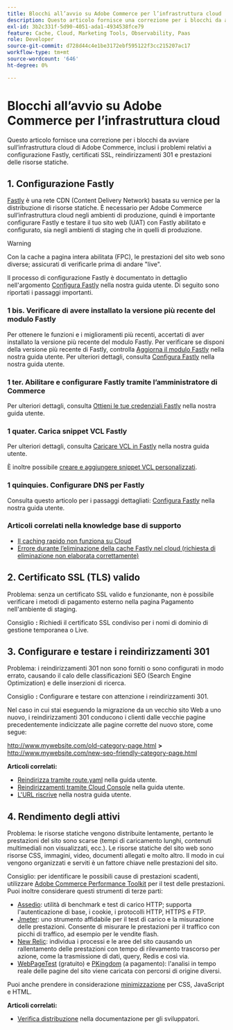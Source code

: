 ```yaml
---
title: Blocchi all’avvio su Adobe Commerce per l’infrastruttura cloud
description: Questo articolo fornisce una correzione per i blocchi da avviare sull’infrastruttura cloud di Adobe Commerce, inclusi i problemi relativi a configurazione Fastly, certificati SSL, reindirizzamenti 301 e prestazioni delle risorse statiche.
exl-id: 3b2c331f-5d90-4051-ada1-4934538fce79
feature: Cache, Cloud, Marketing Tools, Observability, Paas
role: Developer
source-git-commit: d728d44c4e1be3172ebf595122f3cc215207ac17
workflow-type: tm+mt
source-wordcount: '646'
ht-degree: 0%

---
```


# Blocchi all’avvio su Adobe Commerce per l’infrastruttura cloud

Questo articolo fornisce una correzione per i blocchi da avviare sull’infrastruttura cloud di Adobe Commerce, inclusi i problemi relativi a configurazione Fastly, certificati SSL, reindirizzamenti 301 e prestazioni delle risorse statiche.

## 1. Configurazione Fastly

[Fastly](https://www.fastly.com/) è una rete CDN (Content Delivery Network) basata su vernice per la distribuzione di risorse statiche. È necessario per Adobe Commerce sull’infrastruttura cloud negli ambienti di produzione, quindi è importante configurare Fastly e testare il tuo sito web (UAT) con Fastly abilitato e configurato, sia negli ambienti di staging che in quelli di produzione.

>[!WARNING]
>
>Con la cache a pagina intera abilitata (FPC), le prestazioni del sito web sono diverse; assicurati di verificarle prima di andare &quot;live&quot;.

Il processo di configurazione Fastly è documentato in dettaglio nell&#39;argomento [Configura Fastly](https://experienceleague.adobe.com/docs/commerce-cloud-service/user-guide/cdn/setup-fastly/fastly-configuration.html) nella nostra guida utente. Di seguito sono riportati i passaggi importanti.

### 1 bis. Verificare di avere installato la versione più recente del modulo Fastly

Per ottenere le funzioni e i miglioramenti più recenti, accertati di aver installato la versione più recente del modulo Fastly. Per verificare se disponi della versione più recente di Fastly, controlla [Aggiorna il modulo Fastly](https://experienceleague.adobe.com/docs/commerce-cloud-service/user-guide/cdn/setup-fastly/fastly-configuration.html#upgrade-the-fastly-module) nella nostra guida utente. Per ulteriori dettagli, consulta [Configura Fastly](https://experienceleague.adobe.com/docs/commerce-cloud-service/user-guide/cdn/setup-fastly/fastly-configuration.html) nella nostra guida utente.

### 1 ter. Abilitare e configurare Fastly tramite l’amministratore di Commerce

Per ulteriori dettagli, consulta [Ottieni le tue credenziali Fastly](https://experienceleague.adobe.com/docs/commerce-cloud-service/user-guide/cdn/setup-fastly/fastly-configuration.html#get-fastly-credentials) nella nostra guida utente.

### 1 quater. Carica snippet VCL Fastly

Per ulteriori dettagli, consulta [Caricare VCL in Fastly](https://experienceleague.adobe.com/docs/commerce-cloud-service/user-guide/cdn/setup-fastly/fastly-configuration.html) nella nostra guida utente.

È inoltre possibile [creare e aggiungere snippet VCL personalizzati](https://experienceleague.adobe.com/docs/commerce-cloud-service/user-guide/cdn/custom-vcl-snippets/fastly-vcl-custom-snippets.html).

### 1 quinquies. Configurare DNS per Fastly


Consulta questo articolo per i passaggi dettagliati: [Configura Fastly](https://experienceleague.adobe.com/docs/commerce-cloud-service/user-guide/cdn/setup-fastly/fastly-configuration.html#update-dns-configuration-with-development-settings) nella nostra guida utente.

### Articoli correlati nella knowledge base di supporto

* [Il caching rapido non funziona su Cloud](/help/troubleshooting/miscellaneous/fastly-caching-is-not-working-on-magento-cloud.md)
* [Errore durante l’eliminazione della cache Fastly nel cloud (richiesta di eliminazione non elaborata correttamente)](/help/troubleshooting/miscellaneous/error-purging-fastly-cache-on-cloud-the-purge-request-was-not-processed-successfully.md)

## 2. Certificato SSL (TLS) valido

Problema: senza un certificato SSL valido e funzionante, non è possibile verificare i metodi di pagamento esterno nella pagina Pagamento nell&#39;ambiente di staging.

Consiglio **:** Richiedi il certificato SSL condiviso per i nomi di dominio di gestione temporanea o Live.


## 3. Configurare e testare i reindirizzamenti 301

Problema: i reindirizzamenti 301 non sono forniti o sono configurati in modo errato, causando il calo delle classificazioni SEO (Search Engine Optimization) e delle inserzioni di ricerca.

Consiglio **:** Configurare e testare con attenzione i reindirizzamenti 301.

Nel caso in cui stai eseguendo la migrazione da un vecchio sito Web a uno nuovo, i reindirizzamenti 301 conducono i clienti dalle vecchie pagine precedentemente indicizzate alle pagine corrette del nuovo store, come segue:

http://www.mywebsite.com/old-category-page.html **>** http://www.mywebsite.com/new-seo-friendly-category-page.html

**Articoli correlati:**

* [Reindirizza tramite route.yaml](https://experienceleague.adobe.com/docs/commerce-cloud-service/user-guide/configure/routes/redirects.html) nella guida utente.
* [Reindirizzamenti tramite Cloud Console](https://experienceleague.adobe.com/docs/commerce-cloud-service/user-guide/project/overview.html) nella guida utente.
* [L&#39;URL riscrive](https://experienceleague.adobe.com/docs/commerce-admin/marketing/seo/url-rewrites/url-rewrite.html) nella nostra guida utente.

## 4. Rendimento degli attivi

Problema: le risorse statiche vengono distribuite lentamente, pertanto le prestazioni del sito sono scarse (tempi di caricamento lunghi, contenuti multimediali non visualizzati, ecc.). Le risorse statiche del sito web sono risorse CSS, immagini, video, documenti allegati e molto altro. Il modo in cui vengono organizzati e serviti è un fattore chiave nelle prestazioni del sito.

Consiglio: per identificare le possibili cause di prestazioni scadenti, utilizzare [Adobe Commerce Performance Toolkit](https://github.com/magento/magento2/tree/2.3/setup/performance-toolkit) per il test delle prestazioni. Puoi inoltre considerare questi strumenti di terze parti:

* [Assedio](https://www.joedog.org/siege-home/): utilità di benchmark e test di carico HTTP; supporta l&#39;autenticazione di base, i cookie, i protocolli HTTP, HTTPS e FTP.
* [Jmeter](https://jmeter.apache.org/): uno strumento affidabile per il test di carico e la misurazione delle prestazioni. Consente di misurare le prestazioni per il traffico con picchi di traffico, ad esempio per le vendite flash.
* [New Relic](https://support.newrelic.com/): individua i processi e le aree del sito causando un rallentamento delle prestazioni con tempo di rilevamento trascorso per azione, come la trasmissione di dati, query, Redis e così via.
* [WebPageTest](https://www.webpagetest.org/) (gratuito) e [PKingdom](https://www.pingdom.com/) (a pagamento): l&#39;analisi in tempo reale delle pagine del sito viene caricata con percorsi di origine diversi.

Puoi anche prendere in considerazione [minimizzazione](https://experienceleague.adobe.com/docs/commerce-cloud-service/user-guide/configure-store/store-settings.html) per CSS, JavaScript e HTML.

**Articoli correlati:**

* [Verifica distribuzione](https://experienceleague.adobe.com/docs/commerce-cloud-service/user-guide/develop/test/staging-and-production.html) nella documentazione per gli sviluppatori.
